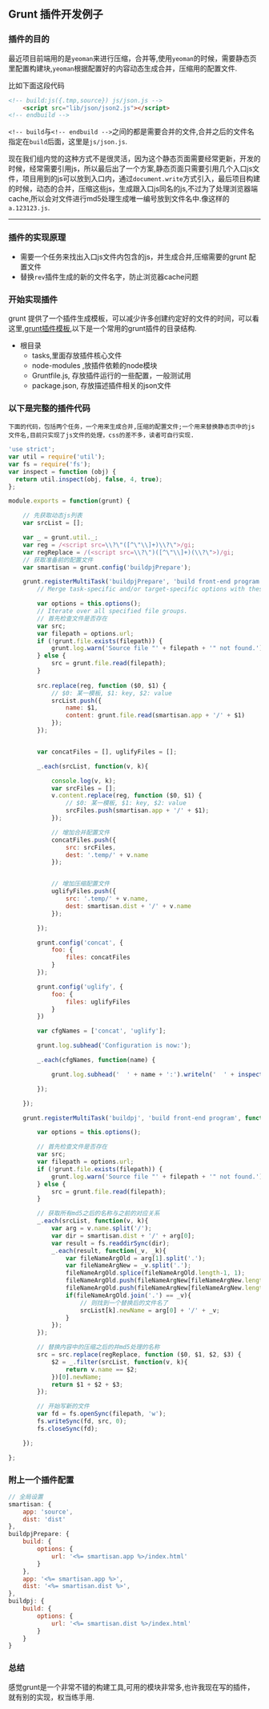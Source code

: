 ## Grunt 插件开发例子

### 插件的目的

最近项目前端用的是`yeoman`来进行压缩，合并等,使用`yeoman`的时候，需要静态页里配置构建块,`yeoman`根据配置好的内容动态生成合并，压缩用的配置文件.

比如下面这段代码
```html
<!-- build:js({.tmp,source}) js/json.js -->
    <script src="lib/json/json2.js"></script>
<!-- endbuild -->
```

`<!-- build`与`<!-- endbuild -->`之间的都是需要合并的文件,合并之后的文件名指定在`build`后面，这里是`js/json.js`.

现在我们组内觉的这种方式不是很灵活，因为这个静态页面需要经常更新，开发的时候，经常需要引用js，所以最后出了一个方案,静态页面只需要引用几个入口js文件，项目用到的js可以放到入口内，通过`document.write`方式引入，最后项目构建的时候，动态的合并，压缩这些js，生成跟入口js同名的js,不过为了处理浏览器端cache,所以会对文件进行md5处理生成唯一编号放到文件名中.像这样的`a.123123.js`.

---

### 插件的实现原理

* 需要一个任务来找出入口js文件内包含的js，并生成合并,压缩需要的grunt 配置文件
* 替换`rev`插件生成的新的文件名字，防止浏览器cache问题


### 开始实现插件

grunt 提供了一个插件生成模板，可以减少许多创建约定好的文件的时间，可以看这里,<a href="http://gruntjs.cn/creating-plugins/" target="_blank">grunt插件模板</a>,以下是一个常用的grunt插件的目录结构.

* 根目录
    * tasks,里面存放插件核心文件
    * node-modules ,放插件依赖的node模块
    * Gruntfile.js, 存放插件运行的一些配置，一般测试用
    * package.json, 存放描述插件相关的json文件


### 以下是完整的插件代码

    下面的代码，包括两个任务，一个用来生成合并,压缩的配置文件;一个用来替换静态页中的js文件名,目前只实现了js文件的处理，css的差不多，读者可自行实现.

```js
'use strict';
var util = require('util');
var fs = require('fs');
var inspect = function (obj) {
  return util.inspect(obj, false, 4, true);
};

module.exports = function(grunt) {

    // 先获取动态js列表
    var srcList = [];

    var _ = grunt.util._;
    var reg = /<script src=\\?\"([^\"\\]+)\\?\">/gi;
    var regReplace = /(<script src=\\?\")([^\"\\]+)(\\?\">)/gi;
    // 获取准备前的配置文件
    var smartisan = grunt.config('buildpjPrepare');

    grunt.registerMultiTask('buildpjPrepare', 'build front-end program', function() {
        // Merge task-specific and/or target-specific options with these defaults.

        var options = this.options();
        // Iterate over all specified file groups.
        // 首先检查文件是否存在
        var src;
        var filepath = options.url;
        if (!grunt.file.exists(filepath)) {
            grunt.log.warn('Source file "' + filepath + '" not found.');
        } else {
            src = grunt.file.read(filepath);
        }
        
        src.replace(reg, function ($0, $1) {
            // $0: 某一模板, $1: key, $2: value
            srcList.push({
                name: $1,
                content: grunt.file.read(smartisan.app + '/' + $1)
            });
        });


        var concatFiles = [], uglifyFiles = [];

        _.each(srcList, function(v, k){

            console.log(v, k);
            var srcFiles = [];
            v.content.replace(reg, function ($0, $1) {
                // $0: 某一模板, $1: key, $2: value
                srcFiles.push(smartisan.app + '/' + $1);
            });

            // 增加合并配置文件
            concatFiles.push({
                src: srcFiles,
                dest: '.temp/' + v.name
            });


            // 增加压缩配置文件
            uglifyFiles.push({
                src: '.temp/' + v.name,
                dest: smartisan.dist + '/' + v.name
            });

        });

        grunt.config('concat', {
            foo: {
                files: concatFiles
            }
        });

        grunt.config('uglify', {
            foo: {
                files: uglifyFiles
            }
        })

        var cfgNames = ['concat', 'uglify'];

        grunt.log.subhead('Configuration is now:');

        _.each(cfgNames, function(name) {

            grunt.log.subhead('  ' + name + ':').writeln('  ' + inspect(grunt.config(name)));

        });

    });

    grunt.registerMultiTask('buildpj', 'build front-end program', function() {

        var options = this.options();

        // 首先检查文件是否存在
        var src;
        var filepath = options.url;
        if (!grunt.file.exists(filepath)) {
            grunt.log.warn('Source file "' + filepath + '" not found.');
        } else {
            src = grunt.file.read(filepath);
        }

        // 获取所有md5之后的名称与之前的对应关系
        _.each(srcList, function(v, k){
            var arg = v.name.split('/');
            var dir = smartisan.dist + '/' + arg[0];
            var result = fs.readdirSync(dir);
            _.each(result, function(_v, _k){
                var fileNameArgOld = arg[1].split('.');
                var fileNameArgNew = _v.split('.');
                fileNameArgOld.splice(fileNameArgOld.length-1, 1);
                fileNameArgOld.push(fileNameArgNew[fileNameArgNew.length-2]);
                fileNameArgOld.push(fileNameArgNew[fileNameArgNew.length-1]);
                if(fileNameArgOld.join('.') == _v){
                    // 则找到一个替换后的文件名了
                    srcList[k].newName = arg[0] + '/' + _v;
                }
            });
        });

        // 替换内容中的压缩之后的并md5处理的名称
        src = src.replace(regReplace, function ($0, $1, $2, $3) {
            $2 = _.filter(srcList, function(v, k){
                return v.name == $2;
            })[0].newName;
            return $1 + $2 + $3;
        });

        // 开始写新的文件
        var fd = fs.openSync(filepath, 'w');
        fs.writeSync(fd, src, 0);
        fs.closeSync(fd);

    });

};

```

### 附上一个插件配置

```js
// 全局设置
smartisan: {
    app: 'source',
    dist: 'dist'
},
buildpjPrepare: {
    build: {
        options: {
            url: '<%= smartisan.app %>/index.html'
        }
    },
    app: '<%= smartisan.app %>',
    dist: '<%= smartisan.dist %>',
},
buildpj: {
    build: {
        options: {
            url: '<%= smartisan.dist %>/index.html'
        }
    }
}
```

### 总结

感觉grunt是一个非常不错的构建工具,可用的模块非常多,也许我现在写的插件，就有别的实现，权当练手用.

